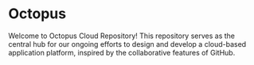 # Octopus

Welcome to Octopus Cloud Repository! This repository serves as the central hub for our ongoing efforts to design and develop a cloud-based application platform, inspired by the collaborative features of GitHub. <br/>


